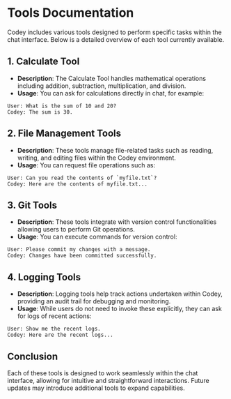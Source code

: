 # Tools Documentation

Codey includes various tools designed to perform specific tasks within the chat interface. Below is a detailed overview of each tool currently available.

## 1. Calculate Tool
- **Description**: The Calculate Tool handles mathematical operations including addition, subtraction, multiplication, and division.
- **Usage**: You can ask for calculations directly in chat, for example:
 
 ```
 User: What is the sum of 10 and 20?
 Codey: The sum is 30.
 ```

## 2. File Management Tools
- **Description**: These tools manage file-related tasks such as reading, writing, and editing files within the Codey environment.
- **Usage**: You can request file operations such as:
 
 ```
 User: Can you read the contents of `myfile.txt`?
 Codey: Here are the contents of myfile.txt...
 ```

## 3. Git Tools
- **Description**: These tools integrate with version control functionalities allowing users to perform Git operations.
- **Usage**: You can execute commands for version control:
 
 ```
 User: Please commit my changes with a message.
 Codey: Changes have been committed successfully.
 ```

## 4. Logging Tools
- **Description**: Logging tools help track actions undertaken within Codey, providing an audit trail for debugging and monitoring.
- **Usage**: While users do not need to invoke these explicitly, they can ask for logs of recent actions:
 
 ```
 User: Show me the recent logs.
 Codey: Here are the recent logs...
 ```

## Conclusion
Each of these tools is designed to work seamlessly within the chat interface, allowing for intuitive and straightforward interactions. Future updates may introduce additional tools to expand capabilities.